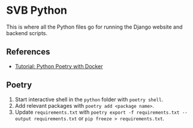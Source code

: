 # SVB Python
This is where all the Python files go for running the Django website and backend scripts.

## References
* [Tutorial: Python Poetry with Docker](https://medium.com/@albertazzir/blazing-fast-python-docker-builds-with-poetry-a78a66f5aed0)

## Poetry
1. Start interactive shell in the `python` folder with `poetry shell`.
2. Add relevant packages with `poetry add <package name>`.
3. Update `requirements.txt` with `poetry export -f requirements.txt --output requirements.txt` or  `pip freeze > requirements.txt`.